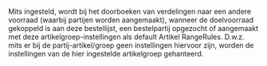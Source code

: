 Mits ingesteld, wordt bij het doorboeken van verdelingen naar een andere voorraad (waarbij partijen worden aangemaakt), wanneer de doelvoorraad gekoppeld is aan deze bestellijst, een bestelpartij opgezocht of aangemaakt met deze artikelgroep-instellingen als default Artikel RangeRules. D.w.z. mits er bij de partij-artikel/groep geen instellingen hiervoor zijn, worden de instellingen van de hier ingestelde artikelgroep gehanteerd.